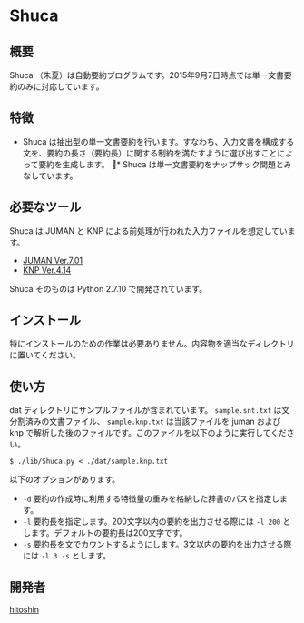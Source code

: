 Shuca
====

## 概要
Shuca （朱夏）は自動要約プログラムです。2015年9月7日時点では単一文書要約のみに対応しています。

## 特徴
* Shuca は抽出型の単一文書要約を行います。すなわち、入力文書を構成する文を、要約の長さ（要約長）に関する制約を満たすように選び出すことによって要約を生成します。
* Shuca は単一文書要約をナップサック問題とみなしています。

## 必要なツール
Shuca は JUMAN と KNP による前処理が行われた入力ファイルを想定しています。

* [JUMAN Ver.7.01](http://nlp.ist.i.kyoto-u.ac.jp/index.php?JUMAN)
* [KNP Ver.4.14](http://nlp.ist.i.kyoto-u.ac.jp/index.php?KNP)

Shuca そのものは Python 2.7.10 で開発されています。

## インストール
特にインストールのための作業は必要ありません。内容物を適当なディレクトリに置いてください。

## 使い方
dat ディレクトリにサンプルファイルが含まれています。 `sample.snt.txt` は文分割済みの文書ファイル、 `sample.knp.txt` は当該ファイルを juman および knp で解析した後のファイルです。このファイルを以下のように実行してください。

    $ ./lib/Shuca.py < ./dat/sample.knp.txt

以下のオプションがあります。

* `-d` 要約の作成時に利用する特徴量の重みを格納した辞書のパスを指定します。
* `-l` 要約長を指定します。200文字以内の要約を出力させる際には `-l 200` とします。デフォルトの要約長は200文字です。
* `-s` 要約長を文でカウントするようにします。3文以内の要約を出力させる際には `-l 3 -s` とします。

## 開発者
[hitoshin](https://github.com/hitoshin)
